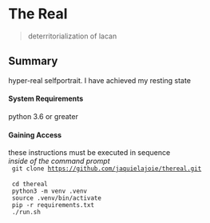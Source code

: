 # The Real
> deterritorialization of lacan

## Summary
hyper-real selfportrait. I have achieved my resting state 

#### System Requirements
python 3.6 or greater  

#### Gaining Access 
these instructions must be executed in sequence   
<i> inside of the command prompt </i>  
<code> git clone https://github.com/jaquielajoie/thereal.git </code>    
<code> cd thereal </code>    
<code> python3 -m venv .venv </code>    
<code> source .venv/bin/activate </code>    
<code> pip -r requirements.txt </code>   
<code> ./run.sh </code>   

